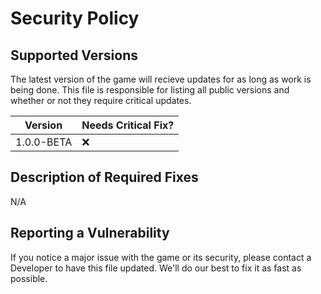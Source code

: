 # Security Policy

## Supported Versions
The latest version of the game will recieve updates for as long as work is being done. This file is responsible for listing all public versions and whether or not they require critical updates.

| Version | Needs Critical Fix?          |
| ------- | ------------------ |
| 1.0.0-BETA   | :x: |


## Description of Required Fixes
N/A

## Reporting a Vulnerability
If you notice a major issue with the game or its security, please contact a Developer to have this file updated. We'll do our best to fix it as fast as possible.
